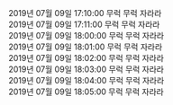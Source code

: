 2019년 07월 09일 17:10:00 무럭 무럭 자라라<br/> 
2019년 07월 09일 17:11:00 무럭 무럭 자라라<br/> 
2019년 07월 09일 18:00:00 무럭 무럭 자라라<br/> 
2019년 07월 09일 18:01:00 무럭 무럭 자라라<br/> 
2019년 07월 09일 18:02:00 무럭 무럭 자라라<br/> 
2019년 07월 09일 18:03:00 무럭 무럭 자라라<br/> 
2019년 07월 09일 18:04:00 무럭 무럭 자라라<br/> 
2019년 07월 09일 18:05:00 무럭 무럭 자라라<br/> 
